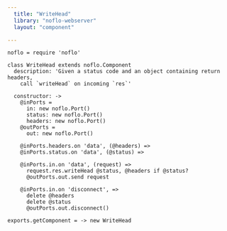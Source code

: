 ```yaml
---
  title: "WriteHead"
  library: "noflo-webserver"
  layout: "component"

---
```


    noflo = require 'noflo'
    
    class WriteHead extends noflo.Component
      description: 'Given a status code and an object containing return headers,
        call `writeHead` on incoming `res`'
    
      constructor: ->
        @inPorts =
          in: new noflo.Port()
          status: new noflo.Port()
          headers: new noflo.Port()
        @outPorts =
          out: new noflo.Port()
    
        @inPorts.headers.on 'data', (@headers) =>
        @inPorts.status.on 'data', (@status) =>
    
        @inPorts.in.on 'data', (request) =>
          request.res.writeHead @status, @headers if @status?
          @outPorts.out.send request
    
        @inPorts.in.on 'disconnect', =>
          delete @headers
          delete @status
          @outPorts.out.disconnect()
    
    exports.getComponent = -> new WriteHead
    
